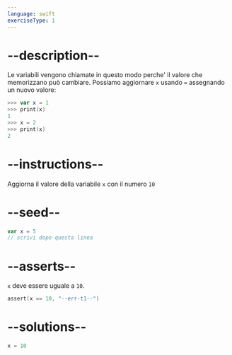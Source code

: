 ```yaml
---
language: swift
exerciseType: 1
---
```


# --description--

Le variabili vengono chiamate in questo modo perche' il valore che memorizzano può cambiare.
Possiamo aggiornare `x` usando `=` assegnando un nuovo valore:
```swift
>>> var x = 1
>>> print(x)
1
>>> x = 2
>>> print(x)
2
```

# --instructions--

Aggiorna il valore della variabile `x` con il numero `10`

# --seed--

```swift
var x = 5
// scrivi dopo questa linea
```

# --asserts--

`x` deve essere uguale a `10`.

```swift
assert(x == 10, "--err-t1--")
```

# --solutions--

```swift
x = 10
```
